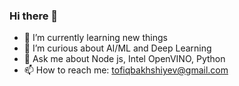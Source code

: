 ### Hi there 👋

<!--
**TofigBakhshiyev/TofigBakhshiyev** is a ✨ _special_ ✨ repository because its `README.md` (this file) appears on your GitHub profile.

Here are some ideas to get you started:
-->
- 🔭 I’m currently learning new things
- 🌱 I’m curious about AI/ML and Deep Learning
- 💬 Ask me about Node js, Intel OpenVINO, Python
- 📫 How to reach me: tofiqbakhshiyev@gmail.com 

